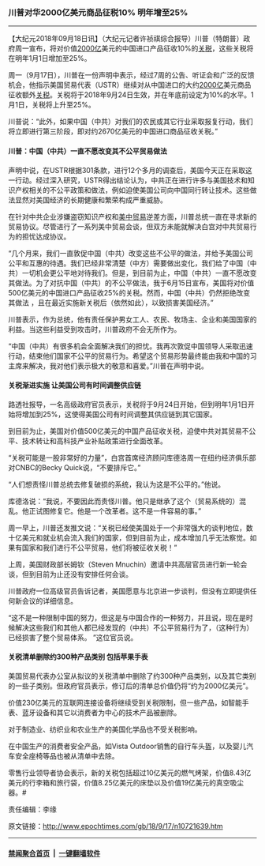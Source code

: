 ### 川普对华2000亿美元商品征税10% 明年增至25%
------------------------

<p>【大纪元2018年09月18日讯】（大纪元记者许祯祺综合报导）川普（特朗普）政府周一宣布，将对价值<a href="http://www.epochtimes.com/gb/tag/2000%E4%BA%BF.html">2000亿</a>美元的中国进口产品征收10%的<a href="http://www.epochtimes.com/gb/tag/%E5%85%B3%E7%A8%8E.html">关税</a>，这些关税将在明年1月1日增加至25%。</p>
<p>周一（9月17日），川普在一份声明中表示，经过7周的公告、听证会和广泛的反馈机会，他指示美国贸易代表（USTR）继续对从中国进口的大约<a href="http://www.epochtimes.com/gb/tag/2000%E4%BA%BF.html">2000亿</a>美元商品征收额外<a href="http://www.epochtimes.com/gb/tag/%E5%85%B3%E7%A8%8E.html">关税</a>。关税将于2018年9月24日生效，并在年底前设定为10%的水平。1月1日，关税将上升至25%。</p>
<p>川普说：“此外，如果中国（中共）对我们的农民或其它行业采取报复行动，我们将立即进行第三阶段，即对约2670亿美元的中国进口商品征收关税。”</p>
<h4>川普：中国（中共）一直不愿改变其不公平贸易做法</h4>
<p>声明中说，在USTR根据301条款，进行12个多月的调查后，美国今天正在采取这一行动。经过深入研究，USTR得出结论认为，中共正在进行许多与美国技术和知识产权相关的不公平政策和做法，例如迫使美国公司向中国同行转让技术。这些做法显然对美国经济的长期健康和繁荣构成严重威胁。</p>
<p>在针对中共企业涉嫌盗窃知识产权和<a href="http://www.epochtimes.com/gb/tag/%E7%BE%8E%E4%B8%AD%E8%B4%B8%E6%98%93.html">美中贸易</a>逆差方面，川普总统一直在寻求新的贸易协议。尽管进行了一系列美中贸易会谈，但双方未能就解决白宫对中共贸易行为的担忧达成协议。</p>
<p>“几个月来，我们一直敦促中国（中共）改变这些不公平的做法，并给予美国公司公平和互惠的待遇。我们已经非常清楚（中方）需要做出变化，我们给了中国（中共）一切机会更公平地对待我们。但是，到目前为止，中国（中共）一直不愿改变其做法。为了对抗中国（中共）的不公平做法，我于6月15日宣布，美国将对价值500亿美元的中国进口产品征收25%的关税。然而，中国（中共）仍然拒绝改变其做法 ，且在最近实施新关税后（依然如此），以致损害美国经济。”</p>
<p>川普表示，作为总统，他有责任保护男女工人、农民、牧场主、企业和美国国家的利益。当这些利益受到攻击时，川普政府不会无所作为。</p>
<p>“中国（中共）有很多机会全面解决我们的担忧。我再次敦促中国领导人采取迅速行动，结束他们国家不公平的贸易行为。希望这个贸易形势最终能由我和中国的习主席来解决，我对他们表示极大的敬意和喜爱。”川普在声明中说。</p>
<h4>关税渐进实施 让美国公司有时间调整供应链</h4>
<p>路透社报导，一名高级政府官员表示，关税将于9月24日开始，但到明年1月1日开始将增加到25%，这使得美国公司有时间调整其供应链到其它国家。</p>
<p>到目前为止，美国对价值500亿美元的中国产品征收关税，迫使中共对其贸易不公平、技术转让和高科技产业补贴政策进行全面改革。</p>
<p>“关税可能是一股非常好的力量”，白宫首席经济顾问库德洛周一在纽约经济俱乐部对CNBC的Becky Quick说，“不要排斥它。”</p>
<p>“人们想责怪川普总统去修复破损的系统，我认为这是不公平的。”他说。</p>
<p>库德洛说：“我说，不要因此而责怪川普。他只是继承了这个（贸易系统的）混乱。他正试图修复它。他是一个改革者。这不是一件容易的事。”</p>
<p>周一早上，川普还发推文说：“关税已经使美国处于一个非常强大的谈判地位，数十亿美元和就业机会流入我们的国家，但到目前为止，成本增加几乎无法察觉。如果有国家和我们进行不公平贸易，他们将被征收关税！”</p>
<p>上周，美国财政部长姆钦（Steven Mnuchin）邀请中共高层官员进行新一轮会谈，但到目前为止还没有安排任何会谈。</p>
<p>川普政府一位高级官员告诉记者，美国愿意与北京进一步谈判，但没有立即提供任何新会议的详细信息。</p>
<p>“这不是一种限制中国的努力，但这是与中国合作的一种努力，并且说，现在是时候解决这些我们和其他人都已经发现的（中共）不公平贸易行为了，（这种行为）已经损害了整个贸易体系。 ”这位官员说。</p>
<h4>关税清单删除约300种产品类别 包括苹果手表</h4>
<p>美国贸易代表办公室从拟议的关税清单中删除了约300种产品类别，以及其它类别的一些子类别。但政府官员表示，修订后的清单总价值仍将“约为2000亿美元”。</p>
<p>价值230亿美元的互联网连接设备将继续受到关税限制，但一些产品，如智能手表、蓝牙设备和其它以消费者为中心的技术产品被删除。</p>
<p>对于制造业、纺织业和农业生产的美国化学品也不受关税影响。</p>
<p>在中国生产的消费者安全产品，如Vista Outdoor销售的自行车头盔，以及婴儿汽车安全座椅等品也被从清单中去除。</p>
<p>零售行业领导者协会表示，新的关税包括超过10亿美元的燃气烤架，价值8.43亿美元的行李箱和旅行袋，价值8.25亿美元的床垫以及价值19亿美元的真空吸尘器。#</p>
<p>责任编辑：李缘</p>

原文链接：http://www.epochtimes.com/gb/18/9/17/n10721639.htm


------------------------
#### [禁闻聚合首页](https://github.com/gfw-breaker/banned-news/blob/master/README.md) &nbsp;|&nbsp;  [一键翻墙软件](https://github.com/gfw-breaker/nogfw/blob/master/README.md)